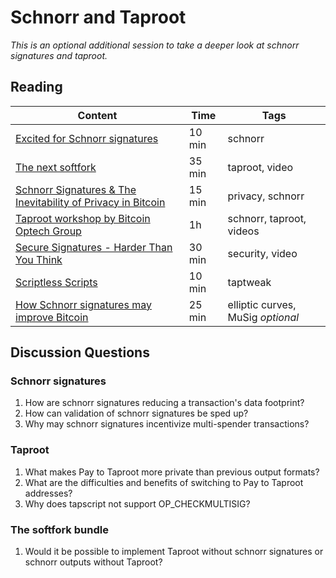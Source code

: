 # Schnorr and Taproot

_This is an optional additional session to take a deeper look at schnorr signatures and taproot._

## Reading 

| Content                                                              | Time  | Tags                    |
|----------------------------------------------------------------------|-------|-------------------------|
[Excited for Schnorr signatures](https://medium.com/hackernoon/excited-for-schnorr-signatures-a00ee467fc5f) | 10 min | schnorr
[The next softfork](https://www.youtube.com/watch?v=fDJRy6K_3yo) | 35 min | taproot, video
[Schnorr Signatures & The Inevitability of Privacy in Bitcoin](https://medium.com/digitalassetresearch/schnorr-signatures-the-inevitability-of-privacy-in-bitcoin-b2f45a1f7287) | 15 min | privacy, schnorr
[Taproot workshop by Bitcoin Optech Group](https://www.youtube.com/playlist?list=PLPrDsP88ifOVTEJf_jQGunDUS05M9GdIC) | 1h | schnorr, taproot, videos
[Secure Signatures - Harder Than You Think](https://www.youtube.com/watch?v=0gc1DSk8wlw) | 30 min | security, video
[Scriptless Scripts](https://bitcoinmagazine.com/articles/scriptless-scripts-how-bitcoin-can-support-smart-contracts-without-smart-contracts) | 10 min | taptweak
[How Schnorr signatures may improve Bitcoin](https://medium.com/cryptoadvance/how-schnorr-signatures-may-improve-bitcoin-91655bcb4744) | 25 min | elliptic curves, MuSig _optional_


## Discussion Questions

### Schnorr signatures

1. How are schnorr signatures reducing a transaction's data footprint?
1. How can validation of schnorr signatures be sped up?
1. Why may schnorr signatures incentivize multi-spender transactions?

### Taproot

1. What makes Pay to Taproot more private than previous output formats?
1. What are the difficulties and benefits of switching to Pay to Taproot addresses?
1. Why does tapscript not support OP\_CHECKMULTISIG?

### The softfork bundle

1. Would it be possible to implement Taproot without schnorr signatures or schnorr outputs without Taproot?
